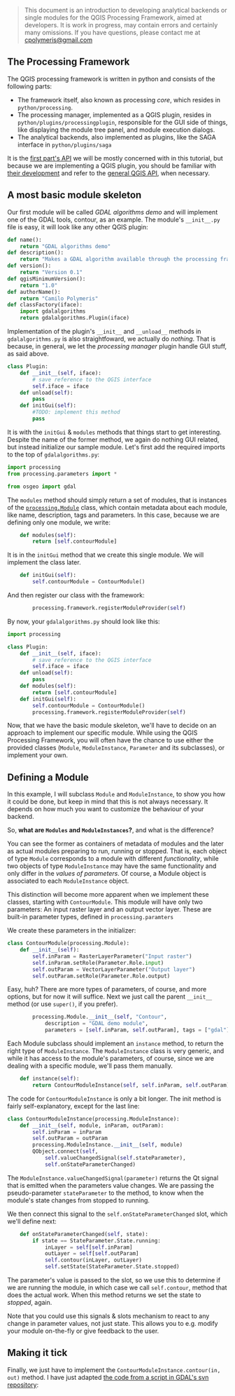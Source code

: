 > This document is an introduction to developing analytical backends or single modules for the QGIS Processing Framework, aimed at developers. It is work in progress, may contain errors and certainly many omissions. If you have questions, please contact me at <cpolymeris@gmail.com>

## The Processing Framework

The QGIS processing framework is written in python and consists of the following parts:

  * The framework itself, also known as processing _core_, which resides in `python/processing`.
  * The processing manager, implemented as a QGIS plugin, resides in `python/plugins/processingplugin`, responsible for the GUI side of things, like displaying the module tree panel, and module execution dialogs.
  * The analytical backends, also implemented as plugins, like the SAGA interface in `python/plugins/saga`

It is the [first part's API](http://polymeris.github.com/qgis/processing.html) we will be mostly concerned with in this tutorial, but because we are implementing a QGIS plugin, you should be familiar with [their development](http://www.qgis.org/wiki/Writing_Python_Plugins) and refer to the [general QGIS API](http://doc.qgis.org/head/), when necessary.

## A most basic module skeleton

Our first module will be called _GDAL algorithms demo_ and will implement one of the GDAL tools, contour, as an example.
The module's `__init__.py` file is easy, it will look like any other QGIS plugin:

``` python
def name():
    return "GDAL algorithms demo"
def description():
    return "Makes a GDAL algorithm available through the processing framework."
def version():
    return "Version 0.1"
def qgisMinimumVersion(): 
    return "1.0"
def authorName():
    return "Camilo Polymeris"
def classFactory(iface):
    import gdalalgorithms
    return gdalalgorithms.Plugin(iface)
```

Implementation of the plugin's `__init__` and `__unload__` methods in `gdalalgorithms.py` is also straightfoward, we actually do *nothing*. That is because, in general, we let the _processing manager_ plugin handle GUI stuff, as said above.

``` python
class Plugin:
    def __init__(self, iface):
        # save reference to the QGIS interface
        self.iface = iface
    def unload(self):
        pass
    def initGui(self):
        #TODO: implement this method
        pass
```

It is with the `initGui` & `modules` methods that things start to get interesting. Despite the name of the former method, we again do nothing GUI related, but instead initialize our sample module. Let's first add the required imports to the top of `gdalalgorithms.py`:

``` python
import processing
from processing.parameters import *

from osgeo import gdal
```

The `modules` method should simply return a set of modules, that is instances of the [`processing.Module`](http://polymeris.github.com/qgis/processing.html#Module) class, which contain metadata about each module, like name, description, tags and parameters. In this case, because we are defining only one module, we write:

``` python
    def modules(self):
        return [self.contourModule]
```

It is in the `initGui` method that we create this single module. We will implement the class later.

``` python
    def initGui(self):
        self.contourModule = ContourModule()
```

And then register our class with the framework:

``` python
        processing.framework.registerModuleProvider(self)
```

By now, your `gdalalgorithms.py` should look like this:

``` python
import processing

class Plugin:
    def __init__(self, iface):
        # save reference to the QGIS interface
        self.iface = iface
    def unload(self):
        pass
    def modules(self):
        return [self.contourModule]
    def initGui(self):
        self.contourModule = ContourModule()
        processing.framework.registerModuleProvider(self)
```

Now, that we have the basic module skeleton, we'll have to decide on an approach to implement our specific module. While using the QGIS Processing Framework, you will often have the chance to use either the provided classes (`Module`, `ModuleInstance`, `Parameter` and its subclasses), or implement your own.

## Defining a Module

In this example, I will subclass `Module` and `ModuleInstance`, to show you how it could be done, but keep in mind that this is not always necessary. It depends on how much you want to customize the behaviour of your backend.

So, **what are `Modules` and `ModuleInstances`?**, and what is the difference?

You can see the former as containers of metadata of modules and the later as actual modules preparing to run, running or stopped. That is, each object of type `Module` corresponds to a module with different _functionality_, while two objects of type `ModuleInstance` may have the same functionality and only differ in the _values of parameters_. Of course, a Module object is associated to each `ModuleInstance` object.

This distinction will become more apparent when we implement these classes, starting with `ContourModule`.
This module will have only two parameters: An input raster layer and an output vector layer. These are built-in parameter types, defined in `processing.paramters`

We create these parameters in the initializer:

``` python
class ContourModule(processing.Module):
    def __init__(self):
        self.inParam = RasterLayerParameter("Input raster")
        self.inParam.setRole(Parameter.Role.input)
        self.outParam = VectorLayerParameter("Output layer")
        self.outParam.setRole(Parameter.Role.output)
```

Easy, huh? There are more types of parameters, of course, and more options, but for now it will suffice.
Next we just call the parent `__init__` method (or use `super()`, if you prefer).

``` python
        processing.Module.__init__(self, "Contour", 
            description = "GDAL demo module",
            parameters = [self.inParam, self.outParam], tags = ["gdal"])
``` 

Each Module subclass should implement an `instance` method, to return the right type of `ModuleInstance`. The `ModuleInstance` class is very generic, and while it has access to the module's parameters, of course, since we are dealing with a specific module, we'll pass them manually.

``` python
    def instance(self):
        return ContourModuleInstance(self, self.inParam, self.outParam)
```

The code for `ContourModuleInstance` is only a bit longer. The init method is fairly self-explanatory, except for the last line:

``` python
class ContourModuleInstance(processing.ModuleInstance):
    def __init__(self, module, inParam, outParam):
        self.inParam = inParam
        self.outParam = outParam
        processing.ModuleInstance.__init__(self, module)
        QObject.connect(self,
            self.valueChangedSignal(self.stateParameter),
            self.onStateParameterChanged)
```

The `ModuleInstance.valueChangedSignal(parameter)` returns the Qt signal that is emitted when the parameters value changes. We are passing the pseudo-parameter `stateParameter` to the method, to know when the module's state changes from stopped to running.

We then connect this signal to the `self.onStateParameterChanged` slot, which we'll define next:

``` python
    def onStateParameterChanged(self, state):
        if state == StateParameter.State.running:
            inLayer = self[self.inParam]
            outLayer = self[self.outParam]
            self.contour(inLayer, outLayer)
            self.setState(StateParameter.State.stopped)
```

The parameter's value is passed to the slot, so we use this to determine if we are running the module, in which case we call `self.contour`, method that does the actual work. When this method returns we set the state to _stopped_, again.

Note that you could use this signals & slots mechanism to react to any change in parameter values, not just state. This allows you to e.g. modify your module on-the-fly or give feedback to the user.

## Making it tick

Finally, we just have to implement the `ContourModuleInstance.contour(in, out)` method. I have just adapted [the code from a script in GDAL's svn repository](http://svn.osgeo.org/gdal/trunk/autotest/alg/contour.py):